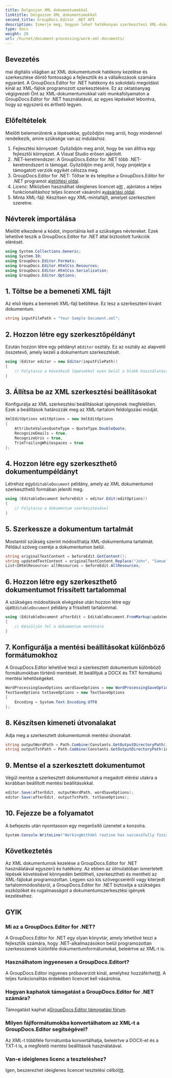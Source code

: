 ```yaml
---
title: Dolgozzon XML dokumentumokkal
linktitle: Dolgozzon XML dokumentumokkal
second_title: GroupDocs.Editor .NET API
description: Ismerje meg, hogyan lehet hatékonyan szerkeszteni XML-dokumentumokat a GroupDocs.Editor for .NET segítségével lépésről lépésre szóló útmutatónkból, amely minden lényeges lépést és lehetőséget lefed.
type: docs
weight: 20
url: /hu/net/document-processing/work-xml-documents/
---
```

## Bevezetés
mai digitális világban az XML dokumentumok hatékony kezelése és szerkesztése döntő fontosságú a fejlesztők és a vállalkozások számára egyaránt. A GroupDocs.Editor for .NET hatékony és sokoldalú megoldást kínál az XML-fájlok programozott szerkesztésére. Ez az oktatóanyag végigvezeti Önt az XML-dokumentumokkal való munkafolyamaton a GroupDocs.Editor for .NET használatával, az egyes lépéseket lebontva, hogy az egyszerű és érthető legyen.
## Előfeltételek
Mielőtt belemerülnénk a lépésekbe, győződjön meg arról, hogy mindennel rendelkezik, amire szüksége van az induláshoz.
1. Fejlesztési környezet: Győződjön meg arról, hogy be van állítva egy fejlesztői környezet. A Visual Studio erősen ajánlott.
2. .NET-keretrendszer: A GroupDocs.Editor for .NET több .NET-keretrendszert is támogat. Győződjön meg arról, hogy projektje a támogatott verziók egyikét célozza meg.
3.  GroupDocs.Editor for .NET: Töltse le és telepítse a GroupDocs.Editor for .NET programot a[letöltési oldal](https://releases.groupdocs.com/editor/net/).
4.  Licenc: Miközben használhat ideiglenes licencet a[itt](https://purchase.groupdocs.com/temporary-license/) , ajánlatos a teljes funkcionalitáshoz teljes licencet vásárolni a[vásárlási oldal](https://purchase.groupdocs.com/buy).
5. Minta XML-fájl: Készítsen egy XML-mintafájlt, amelyet szerkeszteni szeretne.
## Névterek importálása
Mielőtt elkezdené a kódot, importálnia kell a szükséges névtereket. Ezek lehetővé teszik a GroupDocs.Editor for .NET által biztosított funkciók elérését.
```csharp
using System.Collections.Generic;
using System.IO;
using GroupDocs.Editor.Formats;
using GroupDocs.Editor.HtmlCss.Resources;
using GroupDocs.Editor.HtmlCss.Serialization;
using GroupDocs.Editor.Options;
```
## 1. Töltse be a bemeneti XML fájlt
Az első lépés a bemeneti XML-fájl betöltése. Ez lesz a szerkeszteni kívánt dokumentum.
```csharp
string inputFilePath = "Your Sample Document.xml";
```
## 2. Hozzon létre egy szerkesztőpéldányt
 Ezután hozzon létre egy példányt a`Editor` osztály. Ez az osztály az alapvető összetevő, amely kezeli a dokumentum szerkesztését.
```csharp
using (Editor editor = new Editor(inputFilePath))
{
    // Folytassa a következő lépésekkel ezen belül a blokk használatával
}
```
## 3. Állítsa be az XML szerkesztési beállításokat
Konfigurálja az XML szerkesztési beállításokat igényeinek megfelelően. Ezek a beállítások határozzák meg az XML-tartalom feldolgozási módját.
```csharp
XmlEditOptions editOptions = new XmlEditOptions
{
    AttributeValuesQuoteType = QuoteType.DoubleQuote,
    RecognizeEmails = true,
    RecognizeUris = true,
    TrimTrailingWhitespaces = true
};
```
## 4. Hozzon létre egy szerkeszthető dokumentumpéldányt
 Létrehoz egy`EditableDocument` példány, amely az XML dokumentumot szerkeszthető formában jeleníti meg.
```csharp
using (EditableDocument beforeEdit = editor.Edit(editOptions))
{
    // Folytassa a dokumentum szerkesztésével
}
```
## 5. Szerkessze a dokumentum tartalmát
Mostantól szükség szerint módosíthatja XML-dokumentuma tartalmát. Például szöveg cseréje a dokumentumon belül.
```csharp
string originalTextContent = beforeEdit.GetContent();
string updatedTextContent = originalTextContent.Replace("John", "Samuel");
List<IHtmlResource> allResources = beforeEdit.AllResources;
```
## 6. Hozzon létre egy szerkeszthető dokumentumot frissített tartalommal
 A szükséges módosítások elvégzése után hozzon létre egy újat`EditableDocument` példány a frissített tartalommal.
```csharp
using (EditableDocument afterEdit = EditableDocument.FromMarkup(updatedTextContent, allResources))
{
    // Készüljön fel a dokumentum mentésére
}
```
## 7. Konfigurálja a mentési beállításokat különböző formátumokhoz
A GroupDocs.Editor lehetővé teszi a szerkesztett dokumentum különböző formátumokban történő mentését. Itt beállítjuk a DOCX és TXT formátumú mentési lehetőségeket.
```csharp
WordProcessingSaveOptions wordSaveOptions = new WordProcessingSaveOptions(WordProcessingFormats.Docx);
TextSaveOptions txtSaveOptions = new TextSaveOptions
{
    Encoding = System.Text.Encoding.UTF8
};
```
## 8. Készítsen kimeneti útvonalakat
Adja meg a szerkesztett dokumentumok mentési útvonalait.
```csharp
string outputWordPath = Path.Combine(Constants.GetOutputDirectoryPath(inputFilePath), Path.GetFileNameWithoutExtension(inputFilePath) + ".docx");
string outputTxtPath = Path.Combine(Constants.GetOutputDirectoryPath(inputFilePath), Path.GetFileNameWithoutExtension(inputFilePath) + ".txt");
```
## 9. Mentse el a szerkesztett dokumentumot
Végül mentse a szerkesztett dokumentumot a megadott elérési utakra a korábban beállított mentési beállításokkal.
```csharp
editor.Save(afterEdit, outputWordPath, wordSaveOptions);
editor.Save(afterEdit, outputTxtPath, txtSaveOptions);
```
## 10. Fejezze be a folyamatot
A befejezés után nyomtasson egy megerősítő üzenetet a konzolra.
```csharp
System.Console.WriteLine("WorkingWithXml routine has successfully finished");
```
## Következtetés
Az XML dokumentumok kezelése a GroupDocs.Editor for .NET használatával egyszerű és hatékony. Az ebben az útmutatóban ismertetett lépések követésével könnyedén betöltheti, szerkesztheti és mentheti az XML-fájlokat programozottan. Legyen szó kis szövegcseréről vagy kiterjedt tartalommódosításról, a GroupDocs.Editor for .NET biztosítja a szükséges eszközöket és rugalmasságot a dokumentumszerkesztési igények kezeléséhez.
## GYIK
### Mi az a GroupDocs.Editor for .NET?
A GroupDocs.Editor for .NET egy olyan könyvtár, amely lehetővé teszi a fejlesztők számára, hogy .NET-alkalmazásokon belül programozottan szerkesszenek különféle dokumentumformátumokat, beleértve az XML-t is.
### Használhatom ingyenesen a GroupDocs.Editort?
 A GroupDocs.Editor ingyenes próbaverziót kínál, amelyhez hozzáférhet[itt](https://releases.groupdocs.com/). A teljes funkcionalitás érdekében licencet kell vásárolnia.
### Hogyan kaphatok támogatást a GroupDocs.Editor for .NET számára?
 Támogatást kaphat a[GroupDocs.Editor támogatási fórum](https://forum.groupdocs.com/c/editor/20).
### Milyen fájlformátumokba konvertálhatom az XML-t a GroupDocs.Editor segítségével?
Az XML-t többféle formátumba konvertálhatja, beleértve a DOCX-et és a TXT-t is, a megfelelő mentési beállítások használatával.
### Van-e ideiglenes licenc a teszteléshez?
 Igen, beszerezhet ideiglenes licencet tesztelési célból[itt](https://purchase.groupdocs.com/temporary-license/).